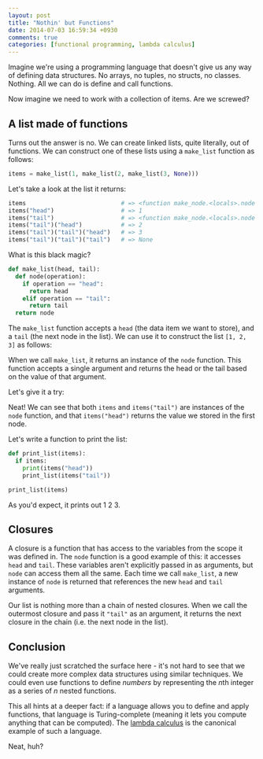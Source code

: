 ```yaml
---
layout: post
title: "Nothin' but Functions"
date: 2014-07-03 16:59:34 +0930
comments: true
categories: [functional programming, lambda calculus]
---
```


Imagine we're using a programming language that doesn't give us any way of defining data structures. No arrays, no tuples, no structs, no classes. Nothing. All we can do is define and call functions.

Now imagine we need to work with a collection of items. Are we screwed?

<!-- more -->

A list made of functions
------------------------

Turns out the answer is no. We can create linked lists, quite literally, out of functions. We can construct one of these lists using a `make_list` function as follows:

``` python
items = make_list(1, make_list(2, make_list(3, None)))
```

Let's take a look at the list it returns:

``` python
items                           # => <function make_node.<locals>.node at 0x10987e598>
items("head")                   # => 1
items("tail")                   # => <function make_node.<locals>.node at 0x10987e620>
items("tail")("head")           # => 2
items("tail")("tail")("head")   # => 3
items("tail")("tail")("tail")   # => None
```

What is this black magic?




``` python
def make_list(head, tail):
  def node(operation):
    if operation == "head":
      return head
    elif operation == "tail":
      return tail
  return node
```

The `make_list` function accepts a `head` (the data item we want to store), and a `tail` (the next node in the list). We can use it to construct the list `[1, 2, 3]` as follows:

When we call `make_list`, it returns an instance of the `node` function. This function accepts a single argument and returns the head or the tail based on the value of that argument.

Let's give it a try:


Neat! We can see that both `items` and `items("tail")` are instances of the `node` function, and that `items("head")` returns the value we stored in the first node.

Let's write a function to print the list:

``` python
def print_list(items):
  if items:
    print(items("head"))
    print_list(items("tail"))

print_list(items)
```

As you'd expect, it prints out 1 2 3.

Closures
--------

A closure is a function that has access to the variables from the scope it was defined in. The `node` function is a good example of this: it accesses `head` and `tail`. These variables aren't explicitly passed in as arguments, but `node` can access them all the same. Each time we call `make_list`, a new instance of `node` is returned that references the new `head` and `tail` arguments.

Our list is nothing more than a chain of nested closures. When we call the outermost closure and pass it `"tail"` as an argument, it returns the next closure in the chain (i.e. the next node in the list).

Conclusion
----------

We've really just scratched the surface here - it's not hard to see that we could create more complex data structures using similar techniques. We could even use functions to define *numbers* by representing the *n*th integer as a series of *n* nested functions.

This all hints at a deeper fact: if a language allows you to define and apply functions, that language is Turing-complete (meaning it lets you compute anything that can be computed). The [lambda calculus](http://palmstroem.blogspot.com.au/2012/05/lambda-calculus-for-absolute-dummies.html) is the canonical example of such a language.

Neat, huh?
